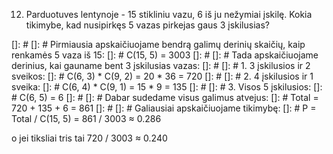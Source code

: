 12. Parduotuves lentynoje - 15 stikliniu vazu, 6 iš ju nežymiai įskilę. Kokia tikimybe, kad
nusipirkęs 5 vazas pirkejas gaus 3 įskilusias?

[]: # 
[]: # Pirmiausia apskaičiuojame bendrą galimų derinių skaičių, kaip renkamės 5 vaza iš 15:
[]: # C(15, 5) = 3003
[]: # 
[]: # Tada apskaičiuojame derinius, kai gauname bent 3 įskilusias vazas:
[]: # 
[]: # 1. 3 įskilusios ir 2 sveikos:
[]: # C(6, 3) * C(9, 2) = 20 * 36 = 720
[]: # 
[]: # 2. 4 įskilusios ir 1 sveika:
[]: # C(6, 4) * C(9, 1) = 15 * 9 = 135
[]: # 
[]: # 3. Visos 5 įskilusios:
[]: # C(6, 5) = 6
[]: # 
[]: # Dabar sudedame visus galimus atvejus:
[]: # Total = 720 + 135 + 6 = 861
[]: # 
[]: # Galiausiai apskaičiuojame tikimybę:
[]: # P = Total / C(15, 5) = 861 / 3003 ≈ 0.286

o jei tiksliai tris tai 720 / 3003 ≈ 0.240
